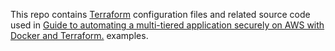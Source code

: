 This repo contains [Terraform](https://terraform.io) configuration files and related source code used in [Guide to automating a multi-tiered application securely on AWS with Docker and Terraform.](https://www.airpair.com/aws/posts/ntiered-aws-docker-terraform-guide) examples.
